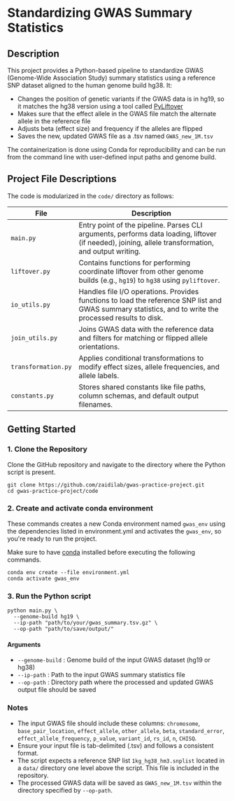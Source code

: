 # Standardizing GWAS Summary Statistics

## Description
This project provides a Python-based pipeline to standardize GWAS (Genome-Wide Association Study) summary statistics using a reference SNP dataset aligned to the human genome build hg38. It:
- Changes the position of genetic variants if the GWAS data is in hg19, so it matches the hg38 version using a tool called [PyLiftover](https://github.com/konstantint/pyliftover)
- Makes sure that the effect allele in the GWAS file match the alternate allele in the reference file
- Adjusts beta (effect size) and frequency if the alleles are flipped
- Saves the new, updated GWAS file as a .tsv named `GWAS_new_1M.tsv`

The containerization is done using Conda for reproducibility and can be run from the command line with user-defined input paths and genome build.

## Project File Descriptions

The code is modularized in the `code/` directory as follows:

| File               | Description |
|--------------------|-------------|
| `main.py`          | Entry point of the pipeline. Parses CLI arguments, performs data loading, liftover (if needed), joining, allele transformation, and output writing. |
| `liftover.py`      | Contains functions for performing coordinate liftover from other genome builds (e.g., `hg19`) to `hg38` using `pyliftover`. |
| `io_utils.py`      | Handles file I/O operations. Provides functions to load the reference SNP list and GWAS summary statistics, and to write the processed results to disk. |
| `join_utils.py`    | Joins GWAS data with the reference data and filters for matching or flipped allele orientations. |
| `transformation.py`| Applies conditional transformations to modify effect sizes, allele frequencies, and allele labels. |
| `constants.py`     | Stores shared constants like file paths, column schemas, and default output filenames. |

## Getting Started

### 1. Clone the Repository
Clone the GitHub repository and navigate to the directory where the Python script is present.

```
git clone https://github.com/zaidilab/gwas-practice-project.git
cd gwas-practice-project/code
```

### 2. Create and activate conda environment

These commands creates a new Conda environment named `gwas_env` using the dependencies listed in environment.yml and activates the `gwas_env`, so you're ready to run the project.

Make sure to have [conda](https://docs.conda.io/projects/conda/en/latest/user-guide/install/index.html) installed before executing the following commands. 

```
conda env create --file environment.yml
conda activate gwas_env
```

### 3. Run the Python script

```
python main.py \
  --genome-build hg19 \
  --ip-path "path/to/your/gwas_summary.tsv.gz" \
  --op-path "path/to/save/output/"
```

#### Arguments

- `--genome-build` : Genome build of the input GWAS dataset (hg19 or hg38)
- `--ip-path` : Path to the input GWAS summary statistics file
- `--op-path` : Directory path where the processed and updated GWAS output file should be saved

### Notes
- The input GWAS file should include these columns: `chromosome`, `base_pair_location`, `effect_allele`, `other_allele`, `beta`, `standard_error`, `effect_allele_frequency`, `p_value`, `variant_id`, `rs_id`, `n`, `CHISQ`.
- Ensure your input file is tab-delimited (.tsv) and follows a consistent format.
- The script expects a reference SNP list `1kg_hg38_hm3.snplist` located in a `data/` directory one level above the script. This file is included in the repository. 
- The processed GWAS data will be saved as `GWAS_new_1M.tsv` within the directory specified by `--op-path`.
